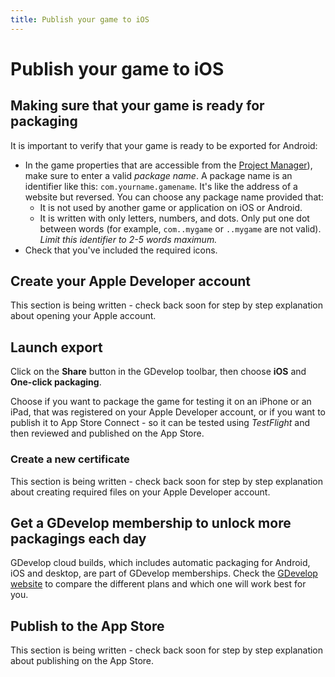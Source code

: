 ```yaml
---
title: Publish your game to iOS
---
```

# Publish your game to iOS

## Making sure that your game is ready for packaging

It is important to verify that your game is ready to be exported for Android:

  * In the game properties that are accessible from the [Project Manager](/gdevelop5/interface)), make sure to enter a valid _package name_. A package name is an identifier like this: `com.yourname.gamename`. It's like the address of a website but reversed. You can choose any package name provided that:
      * It is not used by another game or application on iOS or Android.
      * It is written with only letters, numbers, and dots. Only put one dot between words (for example, `com..mygame` or `..mygame` are not valid). _Limit this identifier to 2-5 words maximum._
  * Check that you've included the required icons.

## Create your Apple Developer account

This section is being written - check back soon for step by step explanation about opening your Apple account.

## Launch export

Click on the **Share** button in the GDevelop toolbar, then choose **iOS** and **One-click packaging**.

Choose if you want to package the game for testing it on an iPhone or an iPad, that was registered on your Apple Developer account, or if you want to publish it to App Store Connect - so it can be tested using *TestFlight* and then reviewed and published on the App Store.

### Create a new certificate

This section is being written - check back soon for step by step explanation about creating required files on your Apple Developer account.

## Get a GDevelop membership to unlock more packagings each day

GDevelop cloud builds, which includes automatic packaging for Android, iOS and desktop, are part of GDevelop memberships. Check the [GDevelop website](https://gdevelop.io/pricing) to compare the different plans and which one will work best for you.

## Publish to the App Store

This section is being written - check back soon for step by step explanation about publishing on the App Store.